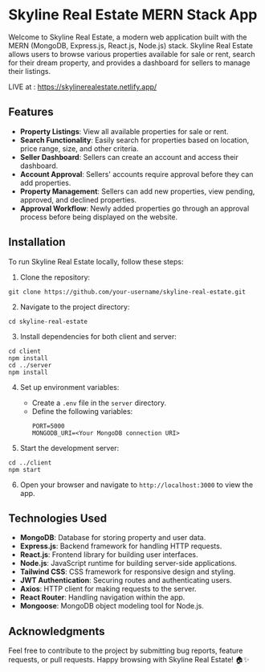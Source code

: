 # Skyline Real Estate MERN Stack App

Welcome to Skyline Real Estate, a modern web application built with the MERN (MongoDB, Express.js, React.js, Node.js) stack. Skyline Real Estate allows users to browse various properties available for sale or rent, search for their dream property, and provides a dashboard for sellers to manage their listings.

LIVE at : https://skylinerealestate.netlify.app/

## Features

- **Property Listings**: View all available properties for sale or rent.
- **Search Functionality**: Easily search for properties based on location, price range, size, and other criteria.
- **Seller Dashboard**: Sellers can create an account and access their dashboard.
- **Account Approval**: Sellers' accounts require approval before they can add properties.
- **Property Management**: Sellers can add new properties, view pending, approved, and declined properties.
- **Approval Workflow**: Newly added properties go through an approval process before being displayed on the website.

## Installation

To run Skyline Real Estate locally, follow these steps:

1. Clone the repository:

```
git clone https://github.com/your-username/skyline-real-estate.git
```

2. Navigate to the project directory:

```
cd skyline-real-estate
```

3. Install dependencies for both client and server:

```
cd client
npm install
cd ../server
npm install
```

4. Set up environment variables:

   - Create a `.env` file in the `server` directory.
   - Define the following variables:
     ```
     PORT=5000
     MONGODB_URI=<Your MongoDB connection URI>
     ```

5. Start the development server:

```
cd ../client
npm start
```

6. Open your browser and navigate to `http://localhost:3000` to view the app.

## Technologies Used

- **MongoDB**: Database for storing property and user data.
- **Express.js**: Backend framework for handling HTTP requests.
- **React.js**: Frontend library for building user interfaces.
- **Node.js**: JavaScript runtime for building server-side applications.
- **Tailwind CSS**: CSS framework for responsive design and styling.
- **JWT Authentication**: Securing routes and authenticating users.
- **Axios**: HTTP client for making requests to the server.
- **React Router**: Handling navigation within the app.
- **Mongoose**: MongoDB object modeling tool for Node.js.

## Acknowledgments

Feel free to contribute to the project by submitting bug reports, feature requests, or pull requests. Happy browsing  with Skyline Real Estate! 🏠✨
